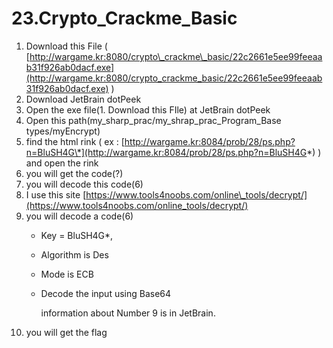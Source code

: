 # 23.Crypto\_Crackme\_Basic

1. Download this File \( [http://wargame.kr:8080/crypto\_crackme\_basic/22c2661e5ee99feeaab31f926ab0dacf.exe](http://wargame.kr:8080/crypto_crackme_basic/22c2661e5ee99feeaab31f926ab0dacf.exe) \)
2. Download JetBrain dotPeek
3. Open the exe file\(1. Download this FIle\) at JetBrain dotPeek
4. Open this path\(my\_sharp\_prac/my\_shrap\_prac\_Program\_Base types/myEncrypt\)
5. find the html rink \( ex : [http://wargame.kr:8084/prob/28/ps.php?n=BluSH4G\*](http://wargame.kr:8084/prob/28/ps.php?n=BluSH4G*) \) and open the rink
6. you will get the code\(?\)
7. you will decode this code\(6\)
8. I use this site [https://www.tools4noobs.com/online\_tools/decrypt/](https://www.tools4noobs.com/online_tools/decrypt/)
9. you will decode a code\(6\)
   * Key = BluSH4G\*,
   * Algorithm is Des
   * Mode is ECB
   * Decode the input using Base64

     information about Number 9 is in JetBrain.
10. you will get the flag

